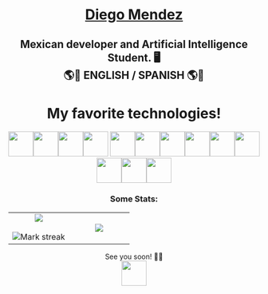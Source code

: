 <link rel="stylesheet" href="https://cdn.jsdelivr.net/gh/devicons/devicon@v2.15.1/devicon.min.css">
          
# <h1 align="center"> <a href="https://www.linkedin.com/in/diegommendez"> Diego Mendez </a> </h1>
## <h2 align="center"> Mexican developer and Artificial Intelligence Student. 🖥️  <br> 🌎💬 ENGLISH / SPANISH 🌎💬</h2>
## <h1 align="center">My favorite technologies!</h1>

<p align="center">
<img src="https://cdn.jsdelivr.net/gh/devicons/devicon/icons/python/python-original-wordmark.svg" style="width: 50px;" /><img src="https://cdn.jsdelivr.net/gh/devicons/devicon/icons/django/django-plain-wordmark.svg" style="width: 50px;"/><img src="https://cdn.jsdelivr.net/gh/devicons/devicon/icons/mysql/mysql-original-wordmark.svg" style="width: 50px;"/><img src="https://cdn.jsdelivr.net/gh/devicons/devicon/icons/opencv/opencv-original-wordmark.svg" style="width: 50px;"/><i class="devicon-pandas-original-wordmark"></i>
<img src="https://cdn.jsdelivr.net/gh/devicons/devicon/icons/javascript/javascript-original.svg" style="width: 50px;" /><img src="https://cdn.jsdelivr.net/gh/devicons/devicon/icons/c/c-original.svg" style="width: 50px;"/><img src="https://cdn.jsdelivr.net/gh/devicons/devicon/icons/cplusplus/cplusplus-original.svg" style="width: 50px;"/><img src="https://cdn.jsdelivr.net/gh/devicons/devicon/icons/matlab/matlab-original.svg" style="width: 50px;"/><img src="https://cdn.jsdelivr.net/gh/devicons/devicon/icons/postgresql/postgresql-original-wordmark.svg" style="width: 50px;" /><img src="https://cdn.jsdelivr.net/gh/devicons/devicon/icons/html5/html5-original-wordmark.svg" style="width: 50px;"/><img src="https://cdn.jsdelivr.net/gh/devicons/devicon/icons/css3/css3-original-wordmark.svg" style="width: 50px;"/><img src="https://cdn.jsdelivr.net/gh/devicons/devicon/icons/bootstrap/bootstrap-original-wordmark.svg" style="width: 50px;"/><img src="https://cdn.jsdelivr.net/gh/devicons/devicon/icons/react/react-original-wordmark.svg" style="width: 50px;"/>
</p>

<h3 align="center">Some Stats:</h3>
<p align="center">
<table align="center">
<tr border="none">
<td width="50%" align="center">
  
  <img  align="center"  src="https://github-readme-stats.vercel.app/api?username=Diegomaartz&theme=dark&show_icons=true&count_private=true" />
  <br></br>
  <img  title="🔥 Get streak stats for your profile at git.io/streak-stats" alt="Mark streak" src="https://github-readme-streak-stats.herokuapp.com/?user=Scar1109&theme=dark&hide_border=false" /> 
</td>
<td width="50%" align="center">

  <img  align="center"  src="https://github-readme-stats.anuraghazra1.vercel.app/api/top-langs/?username=Diegomaartz&theme=dark&hide_border=false&no-bg=true&no-frame=true&langs_count=10"/>
  
  </td>
</tr>
</table>
<p align="center">
See you soon! 👀👀
<br>
<a href="https://www.linkedin.com/in/diegommendez">
<img src="https://cdn.jsdelivr.net/gh/devicons/devicon/icons/linkedin/linkedin-original.svg" style="width: 50px;"/>
</a>
</p>
